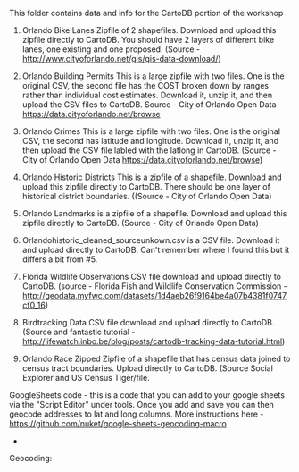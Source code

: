This folder contains data and info for the CartoDB portion of the workshop

1. Orlando Bike Lanes 
Zipfile of 2 shapefiles. Download and upload this zipfile directly to CartoDB. You should have 2 layers of different bike lanes, one existing and one proposed. (Source - http://www.cityoforlando.net/gis/gis-data-download/)

2. Orlando Building Permits
This is a large zipfile with two files. One is the original CSV, the second file has the COST broken down by ranges rather than individual cost estimates. Download it, unzip it, and then upload the CSV files to CartoDB.
Source - City of Orlando Open Data - https://data.cityoforlando.net/browse

3. Orlando Crimes
This is a large zipfile with two files. One is the original CSV, the second has latitude and longitude. Download it, unzip it, and then upload the CSV file labled with the latlong in CartoDB.
(Source - City of Orlando Open Data https://data.cityoforlando.net/browse)

4. Orlando Historic Districts
This is a zipfile of a shapefile. Download and upload this zipfile directly to CartoDB. There should be one layer of historical district boundaries. ((Source - City of Orlando Open Data)

5. Orlando Landmarks is a zipfile of a shapefile. Download and upload this zipfile directly to CartoDB. (Source - City of Orlando Open Data)

6. Orlandohistoric_cleaned_sourceunkown.csv is a CSV file. Download it and upload directly to CartoDB. Can't remember where I found this but it differs a bit from #5. 

7. Florida Wildlife Observations
CSV file download and upload directly to CartoDB. (source - Florida Fish and Wildlife
Conservation Commission - http://geodata.myfwc.com/datasets/1d4aeb26f9164be4a07b4381f0747cf0_16)

8. Birdtracking Data 
CSV file download and upload directly to CartoDB. (Source and fantastic tutorial - http://lifewatch.inbo.be/blog/posts/cartodb-tracking-data-tutorial.html)

9. Orlando Race Zipped
Zipfile of a shapefile that has census data joined to census tract boundaries. Upload directly to CartoDB. (Source Social Explorer and US Census Tiger/file.

GoogleSheets code - this is a code that you can add to your google sheets via the "Script Editor" under tools. Once you add and save you can then geocode addresses to lat and long columns. More instructions here - https://github.com/nuket/google-sheets-geocoding-macro


-




Geocoding:
